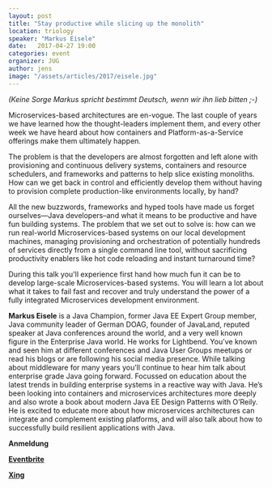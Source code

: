 ```yaml
---
layout: post
title: "Stay productive while slicing up the monolith"
location: triology
speaker: "Markus Eisele" 
date:   2017-04-27 19:00
categories: event
organizer: JUG
author: jens
image: "/assets/articles/2017/eisele.jpg"
---
```


*(Keine Sorge Markus spricht bestimmt Deutsch, wenn wir ihn lieb bitten ;-)*

Microservices-based architectures are en-vogue. The last couple of
years we have learned how the thought-leaders implement them, and
every other week we have heard about how containers and
Platform-as-a-Service offerings make them ultimately happen.

The problem is that the developers are almost forgotten and left alone
with provisioning and continuous delivery systems, containers and
resource schedulers, and frameworks and patterns to help slice
existing monoliths. How can we get back in control and efficiently
develop them without having to provision complete production-like
environments locally, by hand?

All the new buzzwords, frameworks and hyped tools have made us forget
ourselves—Java developers–and what it means to be productive and have
fun building systems. The problem that we set out to solve is: how can
we run real-world Microservices-based systems on our local development
machines, managing provisioning and orchestration of potentially
hundreds of services directly from a single command line tool, without
sacrificing productivity enablers like hot code reloading and instant
turnaround time?

During this talk you'll experience first hand how much fun it can be
to develop large-scale Microservices-based systems. You will learn a
lot about what it takes to fail fast and recover and truly understand
the power of a fully integrated Microservices development environment.
 
**Markus Eisele** 
 is a Java Champion, former Java EE Expert Group member,
 Java community leader of German DOAG, founder of JavaLand, reputed
 speaker at Java conferences around the world, and a very well known
 figure in the Enterprise Java world. He works for Lightbend.
 You’ve known and seen him at different conferences and Java User
 Groups meetups or read his blogs or are following his social media
 presence. While talking about middleware for many years you’ll
 continue to hear him talk about enterprise grade Java going forward.
 Focussed on education about the latest trends in building enterprise
 systems in a reactive way with Java.
 He’s been looking into containers and microservices architectures more
 deeply and also wrote a book about modern Java EE Design Patterns with
 O’Reily. He is excited to educate more about how microservices
 architectures can integrate and complement existing platforms, and
 will also talk about how to successfully build resilient applications
 with Java.

**Anmeldung**

**[Eventbrite](https://jug-ostfalen-stay-productive.eventbrite.de)**

**[Xing](https://www.xing.com/events/stay-productive-while-slicing-up-the-monolith-1797267)**
